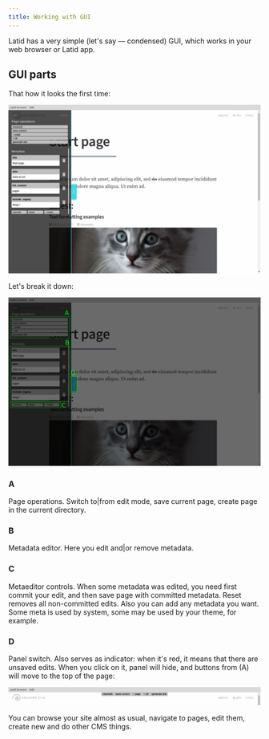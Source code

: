```yaml
---
title: Working with GUI
---
```

Latid has a very simple (let's say — condensed) GUI, which works in 
your web browser or Latid app.
<!--cut-->

GUI parts
---------
That how it looks the first time:

![](../pix/main_gui.png)

Let's break it down:

![](../pix/gui_scheme.png)

### A
Page operations. Switch to|from edit mode, save current page, create page in the current directory.

### B
Metadata editor. Here you edit and|or remove metadata.

### C
Metaeditor controls. When some metadata was edited, you need first commit your edit, and then save page with committed metadata. Reset removes all non-committed edits. Also you can add any metadata you want. Some meta is used by system, some may be used by your theme, for example.

### D
Panel switch. Also serves as indicator: when it's red, it means that there are unsaved edits. When you click on it, panel will hide, and buttons from (A) will move to the top of the page:

![](../pix/gui_collapsed_top.png)

You can browse your site almost as usual, navigate to pages, edit them, create new and do other CMS things.
